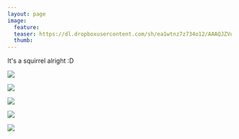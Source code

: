```yaml
---
layout: page
image:
  feature:
  teaser: https://dl.dropboxusercontent.com/sh/ea1wtnz7z734o12/AAAQJZVqhryxNJbCD4V2tM2Sa/mikin-kuvat/4/DS58721-245px.jpg
  thumb:
---
```


It's a squirrel alright :D

[![](https://dl.dropboxusercontent.com/sh/ea1wtnz7z734o12/AAAk-Iznz6MO8JLo6lGjUb_ea/mikin-kuvat/4/DS58573-800px.jpg)](https://dl.dropboxusercontent.com/sh/ea1wtnz7z734o12/AABwxNbO8tfcszTHd77QNzUSa/mikin-kuvat/4/DS58573.jpg)

[![](https://dl.dropboxusercontent.com/sh/ea1wtnz7z734o12/AAAFnBAyzPxvHFjzEfRm0OIpa/mikin-kuvat/4/DS58603-800px.jpg)](https://dl.dropboxusercontent.com/sh/ea1wtnz7z734o12/AAAM4aslIXj2Nk1eMwzbSSU0a/mikin-kuvat/4/DS58603.jpg)

[![](https://dl.dropboxusercontent.com/sh/ea1wtnz7z734o12/AAD5Z8d8FR3o2_Uj4IWQxIrNa/mikin-kuvat/4/DS58632-800px.jpg)](https://dl.dropboxusercontent.com/sh/ea1wtnz7z734o12/AACVi4J5C8PUGqXETAUZS-Fua/mikin-kuvat/4/DS58632.jpg)

[![](https://dl.dropboxusercontent.com/sh/ea1wtnz7z734o12/AABnLrfq6ogCPNnrjGE8p4uya/mikin-kuvat/4/DS58743-800px.jpg)](https://dl.dropboxusercontent.com/sh/ea1wtnz7z734o12/AAC3LefjMvt9qgQ2bHkWCZIVa/mikin-kuvat/4/DS58743.jpg)

[![](https://dl.dropboxusercontent.com/sh/ea1wtnz7z734o12/AACGzKhUKdsZfhZyuI_4ARnva/mikin-kuvat/4/DS58721-800px.jpg)](https://dl.dropboxusercontent.com/sh/ea1wtnz7z734o12/AAAHJcQu90Zb3s5fsselkYyca/mikin-kuvat/4/DS58721.jpg)
